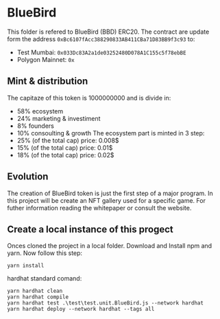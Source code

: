 # BlueBird
This folder is refered to BlueBird (BBD) ERC20. 
The contract are update form the address `0xBc6107fAcc388290833AB411CBa71D83BB9f3c93` to:
 - Test Mumbai: `0x033Dc83A2a1de03252480D078A1C155c5f78ebBE`
 - Polygon Mainnet: `0x`

## Mint & distribution
The capitaze of this token is 1000000000 and is divide in: 
 - 58% ecosystem 
 - 24% marketing & investiment
 - 8% founders
 - 10% consoulting & growth
The ecosystem part is minted in 3 step: 
 - 25% (of the total cap) price: 0.008$
 - 15% (of the total cap) price: 0.01$
 - 18% (of the total cap) price: 0.02$

## Evolution
The creation of BlueBird token is just the first step of a major program. In this project will be create an NFT gallery used for a specific game. For futher information reading the whitepaper or consult the website.

## Create a local instance of this progect
Onces cloned the project in a local folder. Download and Install npm and yarn.
Now follow this step:
```
yarn install
```

hardhat standard comand:
```
yarn hardhat clean
yarn hardhat compile
yarn hardhat test .\test\test.unit.BlueBird.js --network hardhat
yarn hardhat deploy --network hardhat --tags all
```